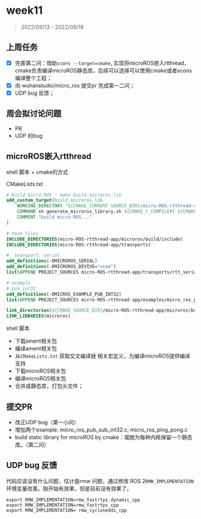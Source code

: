 # week11

> 2022/09/13 - 2022/09/18

## 上周任务

- [x] 完善第二问：借助`scons --target=cmake`, 实现将microROS嵌入rtthread，cmake负责编译microROS静态库，后续可以选择可以使用cmake或者scons编译整个工程；
- [x] 向 wuhanstudio/micro_ros 提交pr 完成第一二问；
- [x] UDP bug 反馈；

## 周会拟讨论问题

* PR
* UDP 的bug

## microROS嵌入rtthread

shell 脚本 + cmake的方式

CMakeLists.txt

```cmake
# build micro-ROS : make build_microros_lib
add_custom_target(build_microros_lib
	WORKING_DIRECTORY "${CMAKE_CURRENT_SOURCE_DIR}/micro-ROS-rtthread-app"
	COMMAND sh generate_microros_library.sh ${CMAKE_C_COMPILER} ${CMAKE_CXX_COMPILER} ${CMAKE_C_FLAGS} ${CMAKE_CXX_FLAGS}
	COMMENT "build micro-ROS..."
)

# head files
INCLUDE_DIRECTORIES(micro-ROS-rtthread-app/microros/build/include)
INCLUDE_DIRECTORIES(micro-ROS-rtthread-app/transports)

#  teansport: serial
add_definitions(-DMICROROS_SERIAL)
add_definitions(-DMICROROS_DEVIVE="vcom")
list(APPEND PROJECT_SOURCES micro-ROS-rtthread-app/transports/rtt_serial_transports.c)

# example 
# pub_int32
add_definitions(-DMICROS_EXAMPLE_PUB_INT32)
list(APPEND PROJECT_SOURCES micro-ROS-rtthread-app/examples/micro_ros_pub_int32.c)

link_directories(${CMAKE_SOURCE_DIR}/micro-ROS-rtthread-app/microros/build)
LINK_LIBRARIES(microros)

```

shell 脚本

* 下载ament相关包
* 编译ament相关包
* 从`CMakeLists.txt` 获取交叉编译链 相关宏定义，为编译microROS提供编译支持
* 下载microROS相关包
* 编译microROS相关包
* 合并成静态库，打包头文件；

## 提交PR

* 改正UDP bug（第一小问）
* 增加两个example: micro_ros_pub_sub_int32.c; micro_ros_ping_pong.c
* build static library for microROS by cmake：摆脱为每种内核保留一个静态库。（第二问）

## UDP bug 反馈

代码应该没有什么问题，估计是rmw 问题，通过修改 ROS 2`RMW_IMPLEMENTATION`环境变量改善。刚开始有效果，但是目前没有效果了。

```
export RMW_IMPLEMENTATION=rmw_fastrtps_dynamic_cpp
export RMW_IMPLEMENTATION=rmw_fastrtps_cpp
export RMW_IMPLEMENTATION= rmw_cyclonedds_cpp
```



​	

